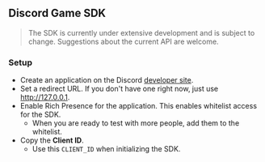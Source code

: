 ## Discord Game SDK

> The SDK is currently under extensive development and is subject to change. Suggestions
> about the current API are welcome.

### Setup

- Create an application on the Discord [developer site](https://discordapp.com/developers/applications/me).
- Set a redirect URL. If you don't have one right now, just use <http://127.0.0.1>.
- Enable Rich Presence for the application. This enables whitelist access for the SDK.
  - When you are ready to test with more people, add them to the whitelist.
- Copy the **Client ID**.
  - Use this `CLIENT_ID` when initializing the SDK.
